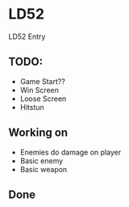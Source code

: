 # LD52

LD52 Entry


## TODO: 

* Game Start??
* Win Screen
* Loose Screen
* Hitstun

## Working on 

* Enemies do damage on player
* Basic enemy
* Basic weapon

## Done